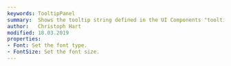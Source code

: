 ```yaml
---
keywords: TooltipPanel
summary:  Shows the tooltip string defined in the UI Components "tooltip" property.
author:   Christoph Hart
modified: 18.03.2019
properties:
- Font: Set the font type.
- FontSize: Set the font size. 
---
```

